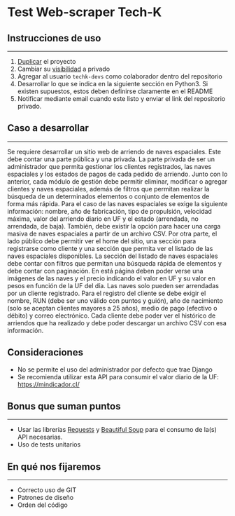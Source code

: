 # Test Web-scraper Tech-K

## Instrucciones de uso
---

1. [Duplicar](https://help.github.com/es/github/creating-cloning-and-archiving-repositories/duplicating-a-repository) el proyecto
2. Cambiar su [visibilidad](https://help.github.com/es/github/administering-a-repository/setting-repository-visibility) a privado
3. Agregar al usuario `techk-devs` como colaborador dentro del repositorio
4. Desarrollar lo que se indica en la siguiente sección en Python3. Si existen supuestos, estos deben definirse claramente en el README
5. Notificar mediante email cuando este listo y enviar el link del repositorio privado.

## Caso a desarrollar
---
Se requiere desarrollar un sitio web de arriendo de naves espaciales. Este debe contar una parte pública y una privada. La parte privada de ser un administrador que permita gestionar los clientes registrados, las naves espaciales y los estados de pagos de cada pedido de arriendo. Junto con lo anterior, cada módulo de gestión debe permitir eliminar, modificar o agregar clientes y naves espaciales, además de filtros que permitan realizar la búsqueda de un determinados elementos o conjunto de elementos de forma más rápida. Para el caso de las naves espaciales se exige la siguiente información: nombre, año de fabricación, tipo de propulsión, velocidad máxima, valor del arriendo diario en UF y el estado (arrendada, no arrendada, de baja). También, debe existir la opción para hacer una carga masiva de naves espaciales a partir de un archivo CSV. Por otra parte, el lado público debe permitir ver el home del sitio, una sección para registrarse como cliente y una sección que permita ver el listado de las naves espaciales disponibles. La sección del listado de naves espaciales debe contar con filtros que permitan una búsqueda rápida de elementos y debe contar con paginación. En está página deben poder verse una imágenes de las naves y el precio indicando el valor en UF y su valor en pesos en función de la UF del día. Las naves solo pueden ser arrendadas por un cliente registrado. Para el registro del cliente se debe exigir el nombre, RUN (debe ser uno válido con puntos y guión), año de nacimiento (solo se aceptan clientes mayores a 25 años), medio de pago (efectivo o débito) y correo electrónico. Cada cliente debe poder ver el histórico de arriendos que ha realizado y debe poder descargar un archivo CSV con esa información.


## Consideraciones

* No se permite el uso del administrador por defecto que trae Django
* Se recomienda utilizar esta API para consumir el valor diario de la UF: https://mindicador.cl/

## Bonus que suman puntos
---
* Usar las librerías [Requests](http://docs.python-requests.org/en/master/) y [Beautiful Soup](https://www.crummy.com/software/BeautifulSoup/bs4/doc/) para el consumo de la(s) API necesarias.
* Uso de tests unitarios

## En qué nos fijaremos
---
* Correcto uso de GIT
* Patrones de diseño
* Orden del código








